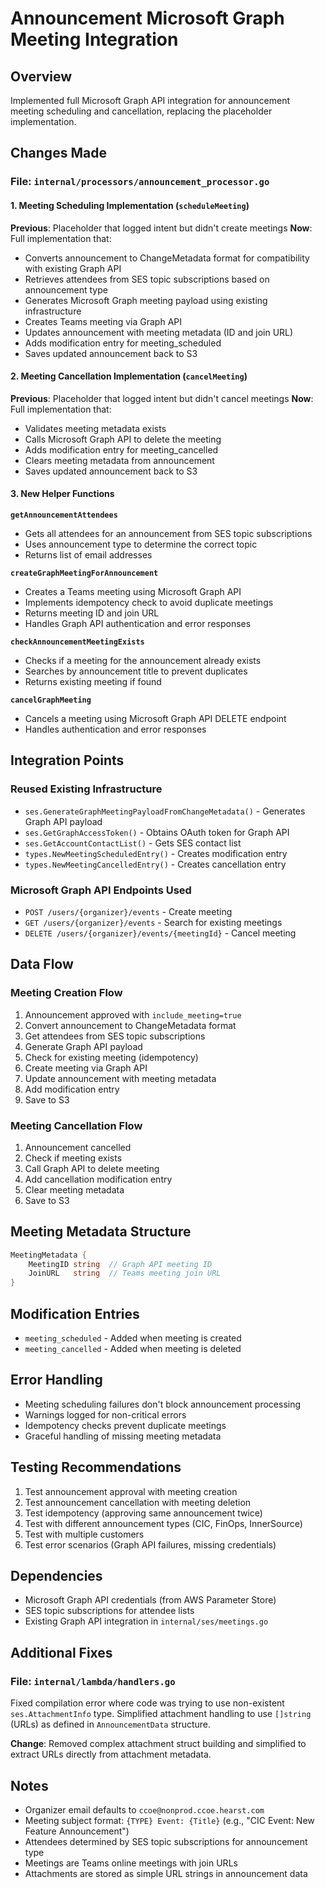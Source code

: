 # Announcement Microsoft Graph Meeting Integration

## Overview
Implemented full Microsoft Graph API integration for announcement meeting scheduling and cancellation, replacing the placeholder implementation.

## Changes Made

### File: `internal/processors/announcement_processor.go`

#### 1. Meeting Scheduling Implementation (`scheduleMeeting`)
**Previous**: Placeholder that logged intent but didn't create meetings
**Now**: Full implementation that:
- Converts announcement to ChangeMetadata format for compatibility with existing Graph API
- Retrieves attendees from SES topic subscriptions based on announcement type
- Generates Microsoft Graph meeting payload using existing infrastructure
- Creates Teams meeting via Graph API
- Updates announcement with meeting metadata (ID and join URL)
- Adds modification entry for meeting_scheduled
- Saves updated announcement back to S3

#### 2. Meeting Cancellation Implementation (`cancelMeeting`)
**Previous**: Placeholder that logged intent but didn't cancel meetings
**Now**: Full implementation that:
- Validates meeting metadata exists
- Calls Microsoft Graph API to delete the meeting
- Adds modification entry for meeting_cancelled
- Clears meeting metadata from announcement
- Saves updated announcement back to S3

#### 3. New Helper Functions

**`getAnnouncementAttendees`**
- Gets all attendees for an announcement from SES topic subscriptions
- Uses announcement type to determine the correct topic
- Returns list of email addresses

**`createGraphMeetingForAnnouncement`**
- Creates a Teams meeting using Microsoft Graph API
- Implements idempotency check to avoid duplicate meetings
- Returns meeting ID and join URL
- Handles Graph API authentication and error responses

**`checkAnnouncementMeetingExists`**
- Checks if a meeting for the announcement already exists
- Searches by announcement title to prevent duplicates
- Returns existing meeting if found

**`cancelGraphMeeting`**
- Cancels a meeting using Microsoft Graph API DELETE endpoint
- Handles authentication and error responses

## Integration Points

### Reused Existing Infrastructure
- `ses.GenerateGraphMeetingPayloadFromChangeMetadata()` - Generates Graph API payload
- `ses.GetGraphAccessToken()` - Obtains OAuth token for Graph API
- `ses.GetAccountContactList()` - Gets SES contact list
- `types.NewMeetingScheduledEntry()` - Creates modification entry
- `types.NewMeetingCancelledEntry()` - Creates cancellation entry

### Microsoft Graph API Endpoints Used
- `POST /users/{organizer}/events` - Create meeting
- `GET /users/{organizer}/events` - Search for existing meetings
- `DELETE /users/{organizer}/events/{meetingId}` - Cancel meeting

## Data Flow

### Meeting Creation Flow
1. Announcement approved with `include_meeting=true`
2. Convert announcement to ChangeMetadata format
3. Get attendees from SES topic subscriptions
4. Generate Graph API payload
5. Check for existing meeting (idempotency)
6. Create meeting via Graph API
7. Update announcement with meeting metadata
8. Add modification entry
9. Save to S3

### Meeting Cancellation Flow
1. Announcement cancelled
2. Check if meeting exists
3. Call Graph API to delete meeting
4. Add cancellation modification entry
5. Clear meeting metadata
6. Save to S3

## Meeting Metadata Structure
```go
MeetingMetadata {
    MeetingID string  // Graph API meeting ID
    JoinURL   string  // Teams meeting join URL
}
```

## Modification Entries
- `meeting_scheduled` - Added when meeting is created
- `meeting_cancelled` - Added when meeting is deleted

## Error Handling
- Meeting scheduling failures don't block announcement processing
- Warnings logged for non-critical errors
- Idempotency checks prevent duplicate meetings
- Graceful handling of missing meeting metadata

## Testing Recommendations
1. Test announcement approval with meeting creation
2. Test announcement cancellation with meeting deletion
3. Test idempotency (approving same announcement twice)
4. Test with different announcement types (CIC, FinOps, InnerSource)
5. Test with multiple customers
6. Test error scenarios (Graph API failures, missing credentials)

## Dependencies
- Microsoft Graph API credentials (from AWS Parameter Store)
- SES topic subscriptions for attendee lists
- Existing Graph API integration in `internal/ses/meetings.go`

## Additional Fixes

### File: `internal/lambda/handlers.go`
Fixed compilation error where code was trying to use non-existent `ses.AttachmentInfo` type. Simplified attachment handling to use `[]string` (URLs) as defined in `AnnouncementData` structure.

**Change**: Removed complex attachment struct building and simplified to extract URLs directly from attachment metadata.

## Notes
- Organizer email defaults to `ccoe@nonprod.ccoe.hearst.com`
- Meeting subject format: `{TYPE} Event: {Title}` (e.g., "CIC Event: New Feature Announcement")
- Attendees determined by SES topic subscriptions for announcement type
- Meetings are Teams online meetings with join URLs
- Attachments are stored as simple URL strings in announcement data

